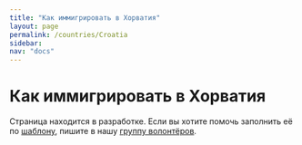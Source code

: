 ```yaml
---
title: "Как иммигрировать в Хорватия"
layout: page
permalink: /countries/Croatia
sidebar:
nav: "docs"
---
```


# Как иммигрировать в Хорватия

Страница находится в разработке. Если вы хотите помочь заполнить её по [шаблону](/template), пишите в нашу [группу волонтёров](https://t.me/+FHi3FnJaoWJkMDAx).
